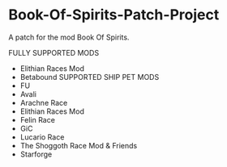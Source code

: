# Book-Of-Spirits-Patch-Project
A patch for the mod Book Of Spirits.

FULLY SUPPORTED MODS
* Elithian Races Mod
* Betabound
SUPPORTED SHIP PET MODS
* FU
* Avali
* Arachne Race
* Elithian Races Mod
* Felin Race
* GiC
* Lucario Race
* The Shoggoth Race Mod & Friends
* Starforge
